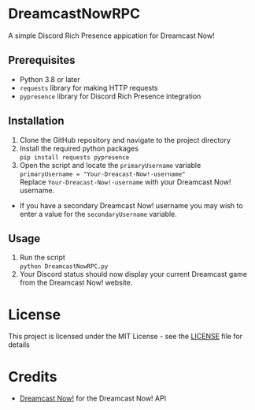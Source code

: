 # DreamcastNowRPC

A simple Discord Rich Presence appication for Dreamcast Now!

## Prerequisites
- Python 3.8 or later
- `requests` library for making HTTP requests
- `pypresence` library for Discord Rich Presence integration

## Installation
1. Clone the GitHub repository and navigate to the project directory
2. Install the required python packages  
```pip install requests pypresence```
3. Open the script and locate the `primaryUsername` variable  
```primaryUsername = "Your-Dreacast-Now!-username"```  
Replace `Your-Dreacast-Now!-username` with your Dreamcast Now! username.
- If you have a secondary Dreamcast Now! username you may wish to enter a value for the  `secondaryUsername` variable.
## Usage
1. Run the script  
```python DreamcastNowRPC.py```
2. Your Discord status should now display your current Dreamcast game from the Dreamcast Now! website.

# License
This project is licensed under the MIT License - see the [LICENSE](LICENSE) file for details

# Credits
- [Dreamcast Now!](https://dreamcast.online/now/) for the Dreamcast Now! API
